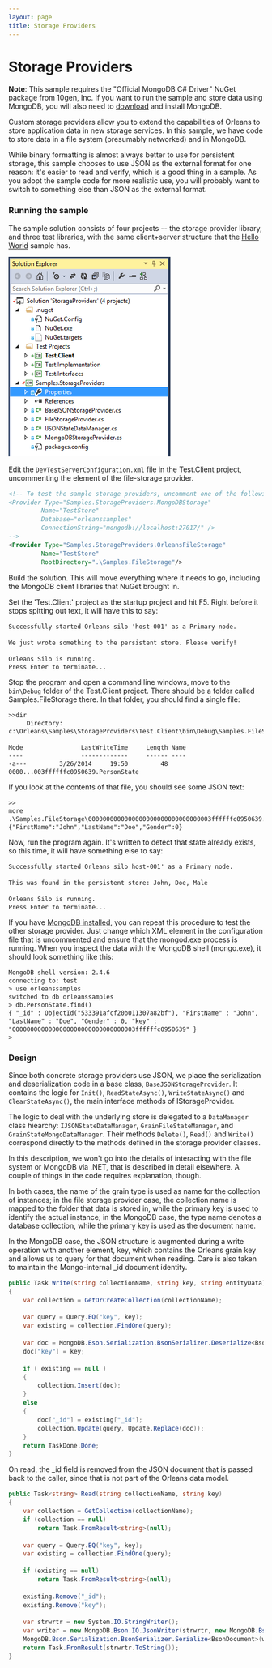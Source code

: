 ```yaml
---
layout: page
title: Storage Providers
---
```


# Storage Providers

**Note**: This sample requires the "Official MongoDB C# Driver" NuGet package from 10gen, Inc. If you want to run the sample and store data using MongoDB, you will also need to [download](https://www.mongodb.org/) and install MongoDB.

Custom storage providers allow you to extend the capabilities of Orleans to store application data in new storage services. In this sample, we have code to store data in a file system (presumably networked) and in MongoDB.

While binary formatting is almost always better to use for persistent storage, this sample chooses to use JSON as the external format for one reason: it's easier to read and verify, which is a good thing in a sample. As you adopt the sample code for more realistic use, you will probably want to switch to something else than JSON as the external format.

### Running the sample
The sample solution consists of four projects -- the storage provider library, and three test libraries, with the same client+server structure that the [Hello World](Hello-World.md) sample has.

![](ProvidersSample.png)

Edit the `DevTestServerConfiguration.xml` file in the Test.Client project, uncommenting the element of the file-storage provider.

```xml
<!-- To test the sample storage providers, uncomment one of the following two lines:
<Provider Type="Samples.StorageProviders.MongoDBStorage"
         Name="TestStore"
         Database="orleanssamples"
         ConnectionString="mongodb://localhost:27017/" />
-->
<Provider Type="Samples.StorageProviders.OrleansFileStorage"
         Name="TestStore"
         RootDirectory=".\Samples.FileStorage"/>
```

Build the solution. This will move everything where it needs to go, including the MongoDB client libraries that NuGet brought in.

Set the 'Test.Client' project as the startup project and hit F5. Right before it stops spitting out text, it will have this to say:

    Successfully started Orleans silo 'host-001' as a Primary node.

    We just wrote something to the persistent store. Please verify!

    Orleans Silo is running.
    Press Enter to terminate...


Stop the program and open a command line windows, move to the `bin\Debug` folder of the Test.Client project. There should be a folder called Samples.FileStorage there. In that folder, you should find a single file:

    >>dir
         Directory: c:\Orleans\Samples\StorageProviders\Test.Client\bin\Debug\Samples.FileStorage

    Mode                LastWriteTime     Length Name
    ----                -------------     ------ ----
    -a---         3/26/2014     19:50         48 0000...003ffffffc0950639.PersonState


If you look at the contents of that file, you should see some JSON text:

    >>
    more .\Samples.FileStorage\0000000000000000000000000000000003ffffffc0950639.PersonState
    {"FirstName":"John","LastName":"Doe","Gender":0}

Now, run the program again. It's written to detect that state already exists, so this time, it will have something else to say:

    Successfully started Orleans silo host-001' as a Primary node.

    This was found in the persistent store: John, Doe, Male

    Orleans Silo is running.
    Press Enter to terminate...


If you have [MongoDB installed](http://docs.mongodb.org/manual/tutorial/install-mongodb-on-windows/), you can repeat this procedure to test the other storage provider. Just change which XML element in the configuration file that is uncommented and ensure that the mongod.exe process is running. When you inspect the data with the MongoDB shell (mongo.exe), it should look something like this:

```
MongoDB shell version: 2.4.6
connecting to: test
> use orleanssamples
switched to db orleanssamples
> db.PersonState.find()
{ "_id" : ObjectId("533391afcf20b011307a82bf"), "FirstName" : "John", "LastName" : "Doe", "Gender" : 0, "key" : "0000000000000000000000000000000003ffffffc0950639" }
>
```

### Design

Since both concrete storage providers use JSON, we place the serialization and deserialization code in a base class, `BaseJSONStorageProvider`. It contains the logic for `Init()`, `ReadStateAsync()`, `WriteStateAsync()` and `ClearStateAsync()`, the main interface methods of IStorageProvider.

The logic to deal with the underlying store is delegated to a `DataManager` class hiearchy: `IJSONStateDataManager`,  `GrainFileStateManager`, and `GrainStateMongoDataManager`. Their methods `Delete()`, `Read()` and `Write()` correspond directly to the methods defined in the storage provider classes.

In this description, we won't go into the details of interacting with the file system or MongoDB via .NET, that is described in detail elsewhere. A couple of things in the code requires explanation, though.

In both cases, the name of the grain type is used as name for the collection of instances; in the file storage provider case, the collection name is mapped to the folder that data is stored in, while the primary key is used to identify the actual instance; in the MongoDB case, the type name denotes a database collection, while the primary key is used as the document name.

In the MongoDB case, the JSON structure is augmented during a write operation with another element, key, which contains the Orleans grain key and allows us to query for that document when reading. Care is also taken to maintain the Mongo-internal _id document identity.

``` csharp
public Task Write(string collectionName, string key, string entityData)
{
    var collection = GetOrCreateCollection(collectionName);

    var query = Query.EQ("key", key);
    var existing = collection.FindOne(query);

    var doc = MongoDB.Bson.Serialization.BsonSerializer.Deserialize<BsonDocument>(entityData);
    doc["key"] = key;

    if ( existing == null )
    {
        collection.Insert(doc);
    }
    else
    {
        doc["_id"] = existing["_id"];
        collection.Update(query, Update.Replace(doc));
    }
    return TaskDone.Done;
}
```

On read, the _id field is removed from the JSON document that is passed back to the caller, since that is not part of the Orleans data model.

``` csharp
public Task<string> Read(string collectionName, string key)
{
    var collection = GetCollection(collectionName);
    if (collection == null)
        return Task.FromResult<string>(null);

    var query = Query.EQ("key", key);
    var existing = collection.FindOne(query);

    if (existing == null)
        return Task.FromResult<string>(null);

    existing.Remove("_id");
    existing.Remove("key");

    var strwrtr = new System.IO.StringWriter();
    var writer = new MongoDB.Bson.IO.JsonWriter(strwrtr, new MongoDB.Bson.IO.JsonWriterSettings());
    MongoDB.Bson.Serialization.BsonSerializer.Serialize<BsonDocument>(writer, existing);
    return Task.FromResult(strwrtr.ToString());
}
```
